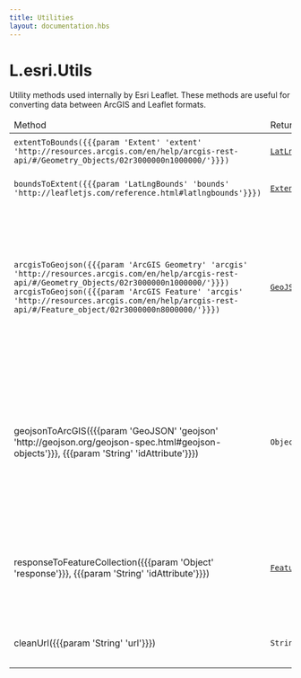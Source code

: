 ```yaml
---
title: Utilities
layout: documentation.hbs
---
```


# L.esri.Utils

Utility methods used internally by Esri Leaflet. These methods are useful for converting data between ArcGIS and Leaflet formats.

<table>
    <thead>
        <tr>
            <td>Method</td>
            <td>Returns</td>
            <td>Description</td>
        </tr>
    </thead>
    <tbody>
        <tr>
            <td><code>extentToBounds({{{param 'Extent' 'extent' 'http://resources.arcgis.com/en/help/arcgis-rest-api/#/Geometry_Objects/02r3000000n1000000/'}}})</code></td>
            <td><code><a href="http://leafletjs.com/reference.html#latlngbounds">LatLngBounds</a></code></td>
            <td>Converts ArcGIS Extent objects to Leaflet <a href="http://leafletjs.com/reference.html#latlngbounds">LatLngBounds</a> objects.</td>
        </tr>
        <tr>
            <td><code>boundsToExtent({{{param 'LatLngBounds' 'bounds' 'http://leafletjs.com/reference.html#latlngbounds'}}})</code></td>
            <td><code><a href="http://resources.arcgis.com/en/help/arcgis-rest-api/#/Geometry_Objects/02r3000000n1000000/">Extent</a></code></td>
            <td>Converts Leaflet <a href="http://leafletjs.com/reference.html#latlngbounds">LatLngBounds</a> objects to ArcGIS Extent objects.</td>
        </tr>
        <tr>
            <td><code>arcgisToGeojson({{{param 'ArcGIS Geometry' 'arcgis' 'http://resources.arcgis.com/en/help/arcgis-rest-api/#/Geometry_Objects/02r3000000n1000000/'}}})</code><br><code>arcgisToGeojson({{{param 'ArcGIS Feature' 'arcgis' 'http://resources.arcgis.com/en/help/arcgis-rest-api/#/Feature_object/02r3000000n8000000/'}}})</code></td>
            <td><code><a href="http://geojson.org/geojson-spec.html#geojson-objects">GeoJSON</a></code></td>
            <td>Converts <a href="http://resources.arcgis.com/en/help/arcgis-rest-api/#/Geometry_Objects/02r3000000n1000000/">ArcGIS Geometry Objects</a> or <a href="http://resources.arcgis.com/en/help/arcgis-rest-api/#/Feature_object/02r3000000n8000000/">ArcGIS Feature Objects</a> objects to <a href="http://geojson.org/geojson-spec.html#geojson-objects">GeoJSON</a>. If you pass a GeoJSON Feature or FeatureCollection you should also pass <code>idAttribute</code> to assign a property from the feature attributes to the ID of the GeoJSON Feature, <code>'OBJECTID'</code> or <code>'FID'</code> attributes by default.</td>
        </tr>
        <tr>
            <td>geojsonToArcGIS({{{param 'GeoJSON' 'geojson' 'http://geojson.org/geojson-spec.html#geojson-objects'}}}, {{{param 'String' 'idAttribute'}}})</td>
            <td><code>Object</code></td>
            <td>Converts <a href="http://geojson.org/geojson-spec.html#geojson-objects">GeoJSON</a> objects to <a href="http://resources.arcgis.com/en/help/arcgis-rest-api/#/Geometry_Objects/02r3000000n1000000/">ArcGIS Geometry Objects</a> or <a href="http://resources.arcgis.com/en/help/arcgis-rest-api/#/Feature_object/02r3000000n8000000/">ArcGIS Feature Objects</a>. If you pass a GeoJSON Feature or FeatureCollection you should also pass <code>idAttribute</code> to assign a property in the output features to represent the features id, <code>'OBJECTID'</code> by default.</td>
        </tr>
        <tr>
            <td>responseToFeatureCollection({{{param 'Object' 'response'}}}, {{{param 'String' 'idAttribute'}}})</td>
            <td><code><a href="http://geojson.org/geojson-spec.html#feature-collection-objects">FeatureCollection</a></code></td>
            <td>Converts an API response (returned by identify and query API methods) to a <a href="http://geojson.org/geojson-spec.html#feature-collection-objects">GeoJSON FeatureCollection</a>. This is used internally by <code><a href="{{assets}}api-reference/tasks/query.html">L.esri.Service.Query</a></code> and <code><a href="{{assets}}api-reference/tasks/identify.html">L.esri.Services.Identify</a></code> to convert responses.</td>
        </tr>
        <tr>
            <td>cleanUrl({{{param 'String' 'url'}}})</td>
            <td><code>String</code></td>
            <td>Used internally to ensure that URLs have no leading or trailing whitespace and have a leading slash.</td>
        </tr>
    </tbody>
</table>


